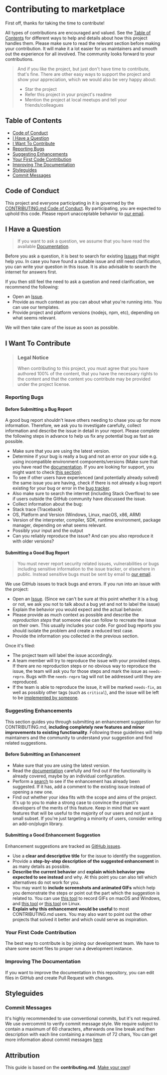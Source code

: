 # Contributing to marketplace

First off, thanks for taking the time to contribute!

All types of contributions are encouraged and valued.
See the [Table of Contents](#table-of-contents)
for different ways to help and details about how this project handles them.
Please make sure to read the relevant section before making your contribution.
It will make it a lot easier for us maintainers and smooth out the experience
for all involved. The community looks forward to your contributions.

> And if you like the project, but just don't have time to contribute,
> that's fine. There are other easy ways to support the project and
> show your appreciation, which we would also be very happy about:
>
> - Star the project
> - Refer this project in your project's readme
> - Mention the project at local meetups and tell your friends/colleagues

## Table of Contents

- [Code of Conduct](#code-of-conduct)
- [I Have a Question](#i-have-a-question)
- [I Want To Contribute](#i-want-to-contribute)
- [Reporting Bugs](#reporting-bugs)
- [Suggesting Enhancements](#suggesting-enhancements)
- [Your First Code Contribution](#your-first-code-contribution)
- [Improving The Documentation](#improving-the-documentation)
- [Styleguides](#styleguides)
- [Commit Messages](#commit-messages)

## Code of Conduct

This project and everyone participating in it is governed by the
[CONTRIBUTING.md Code of Conduct](blob/master/CODE_OF_CONDUCT.md).
By participating, you are expected to uphold this code.
Please report unacceptable behavior to [our email](mailto:marketplace.fid@gmail.com).

## I Have a Question

> If you want to ask a question, we assume that you have read the available [Documentation](blob/master/README.md).

Before you ask a question, it is best to search
for existing [Issues](/issues) that might help you.
In case you have found a suitable issue and still need clarification,
you can write your question in this issue. It is also advisable to search
the internet for answers first.

If you then still feel the need to ask a question and need clarification,
we recommend the following:

- Open an [Issue](/issues/new).
- Provide as much context as you can about what you're running into.
  You can use our templates.
- Provide project and platform versions (nodejs, npm, etc),
  depending on what seems relevant.

We will then take care of the issue as soon as possible.

## I Want To Contribute

> ### Legal Notice
> When contributing to this project, you must agree that you have
> authored 100% of the content, that you have the necessary rights to
> the content and that the content you contribute may be provided
> under the project license.

### Reporting Bugs

#### Before Submitting a Bug Report

A good bug report shouldn't leave others needing to chase you up for more information.
Therefore, we ask you to investigate carefully,
collect information and describe the issue in detail in your report.
Please complete the following steps in advance to help us fix any
potential bug as fast as possible.

- Make sure that you are using the latest version.
- Determine if your bug is really a bug and not an error
  on your side e.g. using incompatible environment
  components/versions (Make sure that you have read the [documentation](blob/master/README.md).
  If you are looking for support, you might want to check [this section](#i-have-a-question)).
- To see if other users have experienced
  (and potentially already solved) the same issue you are having,
  check if there is not already a bug report existing for your bug
  or error in the [bug tracker](issues?q=label%3Abug).
- Also make sure to search the internet (including Stack Overflow) to see if users
  outside the GitHub community have discussed the issue.
- Collect information about the bug:
- Stack trace (Traceback)
- OS, Platform and Version (Windows, Linux, macOS, x86, ARM)
- Version of the interpreter, compiler, SDK, runtime environment,
  package manager, depending on what seems relevant.
- Possibly your input and the output
- Can you reliably reproduce the issue?
  And can you also reproduce it with older versions?

#### Submitting a Good Bug Report

> You must never report security related issues, vulnerabilities or bugs
> including sensitive information to the issue tracker, or elsewhere in public.
> Instead sensitive bugs must be sent by email to [our email](mailto:marketplace.fid@gmail.com).

We use GitHub issues to track bugs and errors.
If you run into an issue with the project:

- Open an [Issue](/issues/new).
  (Since we can't be sure at this point whether it is a bug or not,
  we ask you not to talk about a bug yet and not to label the issue)
- Explain the behavior you would expect and the actual behavior.
- Please provide as much context as possible and describe
  the *reproduction steps* that someone else can follow to recreate
  the issue on their own. This usually includes your code.
  For good bug reports you should isolate the problem and create
  a reduced test case.
- Provide the information you collected in the previous section.

Once it's filed:

- The project team will label the issue accordingly.
- A team member will try to reproduce the issue with your provided steps.
  If there are no reproduction steps or no obvious way to reproduce the issue,
  the team will ask you for those steps and mark the issue as `needs-repro`.
  Bugs with the `needs-repro` tag will not be addressed until they are reproduced.
- If the team is able to reproduce the issue, it will be marked `needs-fix`,
  as well as possibly other tags (such as `critical`), and the issue will
  be left to be [implemented by someone](#your-first-code-contribution).

### Suggesting Enhancements

This section guides you through submitting an enhancement suggestion for CONTRIBUTING.md,
**including completely new features and minor improvements to existing functionality**.
Following these guidelines will help maintainers and the community to understand
your suggestion and find related suggestions.

#### Before Submitting an Enhancement

- Make sure that you are using the latest version.
- Read the [documentation](blob/master/README.md) carefully
  and find out if the functionality is already covered,
  maybe by an individual configuration.
- Perform a [search](/issues) to see if the enhancement has already been suggested.
  If it has, add a comment to the existing issue instead of opening a new one.
- Find out whether your idea fits with the scope and aims of the project.
  It's up to you to make a strong case to convince the project's developers
  of the merits of this feature. Keep in mind that we want features that will be
  useful to the majority of our users and not just a small subset.
  If you're just targeting a minority of users,
  consider writing an add-on/plugin library.

#### Submitting a Good Enhancement Suggestion

Enhancement suggestions are tracked as [GitHub issues](/issues).

- Use a **clear and descriptive title** for the issue to identify the suggestion.
- Provide a **step-by-step description of the suggested enhancement**
  in as many details as possible.
- **Describe the current behavior** and **explain which behavior
  you expected to see instead** and why. At this point you can also tell
  which alternatives do not work for you.
- You may want to **include screenshots and animated GIFs** which help you
  demonstrate the steps or point out the part which the suggestion is related to.
  You can use [this tool](https://www.cockos.com/licecap/)
  to record GIFs on macOS and Windows,
  and [this tool](https://github.com/colinkeenan/silentcast)
  or [this tool](https://github.com/GNOME/byzanz) on Linux.
- **Explain why this enhancement would be useful** to most CONTRIBUTING.md users.
  You may also want to point out the other projects that solved it better
  and which could serve as inspiration.

### Your First Code Contribution

The best way to contribute is by joining our development team.
We have to share some secret files to proper run a development instance.

### Improving The Documentation

If you want to improve the documentation in this repository,
you can edit files in GitHub and create Pull Request with changes.

## Styleguides

### Commit Messages

It's highly recommended to use conventional commits,
but it's not required.
We use overcommit to verify commit message style.
We require subject to contain a maximum of 60 characters,
afterwards one line break and then description with each line
containing a maximum of 72 chars,
You can get more information about commit messages
[here](https://gist.github.com/robertpainsi/b632364184e70900af4ab688decf6f53#file-commit-message-guidelines-md)

## Attribution

This guide is based on the **contributing.md**. [Make your own](https://contributing.md/)!
